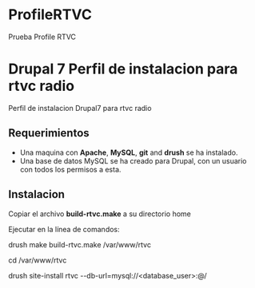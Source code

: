ProfileRTVC
===========

Prueba Profile RTVC
# Drupal 7 Perfil de instalacion para rtvc radio #

Perfil de instalacion Drupal7 para rtvc radio

## Requerimientos ##

* Una maquina con **Apache**, **MySQL**, **git** and **drush** se ha instalado.
* Una base de datos MySQL se ha creado para Drupal, con un usuario con todos los permisos a esta.

## Instalacion ##

Copiar el archivo **build-rtvc.make** a su directorio home

Ejecutar en la línea de comandos:
 
  drush make build-rtvc.make /var/www/rtvc
  
  cd /var/www/rtvc
  
  drush site-install rtvc --db-url=mysql://<database_user>:<database-user-password>@<database host>/<database name>



